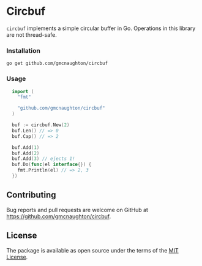 # Circbuf

`circbuf` implements a simple circular buffer in Go. Operations in this library are not thread-safe.

### Installation

    go get github.com/gmcnaughton/circbuf

### Usage

```go
  import (
    "fmt"

    "github.com/gmcnaughton/circbuf"
  )

  buf := circbuf.New(2)
  buf.Len() // => 0
  buf.Cap() // => 2

  buf.Add(1)
  buf.Add(2)
  buf.Add(3) // ejects 1!
  buf.Do(func(el interface{}) {
    fmt.Println(el) // => 2, 3
  })
```

## Contributing

Bug reports and pull requests are welcome on GitHub at https://github.com/gmcnaughton/circbuf.

## License

The package is available as open source under the terms of the [MIT License](http://opensource.org/licenses/MIT).
